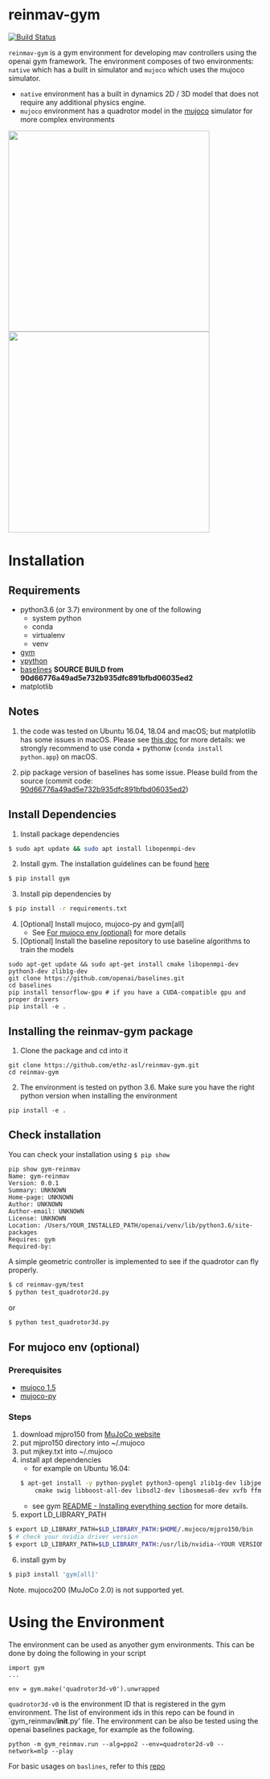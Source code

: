# reinmav-gym
[![Build Status](https://travis-ci.org/ethz-asl/reinmav-gym.png?branch=master)](https://travis-ci.org/ethz-asl/reinmav-gym)

`reinmav-gym` is a gym environment for developing mav controllers using the openai gym framework. The environment composes of two environments: `native` which has a built in simulator and `mujoco` which uses the mujoco simulator.
- `native` environment has a built in dynamics 2D / 3D model that does not require any additional physics engine.
- `mujoco` environment has a quadrotor model in the [mujoco](http://www.mujoco.org/) simulator for more complex environments

<img src="gym_reinmav/resources/native_slungload.gif" width="400" /> <img src="gym_reinmav/resources/reinmav-gym-mujoco.gif" width="400" />

# Installation
## Requirements

- python3.6 (or 3.7) environment by one of the following 
    - system python 
    - conda 
    - virtualenv  
    - venv 
- [gym](https://github.com/openai/gym.git) 
- [vpython](https://vpython.org/)
- [baselines](https://github.com/openai/baselines.git) **SOURCE BUILD from 90d66776a49ad5e732b935dfc891bfbd06035ed2**
- matplotlib

## Notes

1. the code was tested on Ubuntu 16.04, 18.04 and macOS; but matplotlib has some issues in macOS. Please see [this doc](https://matplotlib.org/faq/osx_framework.html) for more details: we strongly recommend to use conda + pythonw (```conda install python.app```) on macOS.

2. pip package version of baselines has some issue. Please build from the source (commit code: [90d66776a49ad5e732b935dfc891bfbd06035ed2](https://github.com/openai/baselines/tree/90d66776a49ad5e732b935dfc891bfbd06035ed2))

## Install Dependencies

1. Install package dependencies
```sh
$ sudo apt update && sudo apt install libopenmpi-dev
```
2. Install gym. The installation guidelines can be found [here](https://gym.openai.com/docs/)
```sh
$ pip install gym
```
3. Install pip dependencies by 
```sh 
$ pip install -r requirements.txt
```
4. [Optional] Install mujoco, mujoco-py and gym[all]
    - See [For mujoco env (optional)](#for-mujoco-env-(optional)) for more details
5. [Optional] Install the baseline repository to use baseline algorithms to train the models
```
sudo apt-get update && sudo apt-get install cmake libopenmpi-dev python3-dev zlib1g-dev
git clone https://github.com/openai/baselines.git
cd baselines
pip install tensorflow-gpu # if you have a CUDA-compatible gpu and proper drivers
pip install -e .
```

## Installing the reinmav-gym package
1. Clone the package and cd into it
```
git clone https://github.com/ethz-asl/reinmav-gym.git
cd reinmav-gym
```
2. The environment is tested on python 3.6. Make sure you have the right python version when installing the environment
```
pip install -e .
```

## Check installation
You can check your installation using ```$ pip show```
```
pip show gym-reinmav
Name: gym-reinmav
Version: 0.0.1
Summary: UNKNOWN
Home-page: UNKNOWN
Author: UNKNOWN
Author-email: UNKNOWN
License: UNKNOWN
Location: /Users/YOUR_INSTALLED_PATH/openai/venv/lib/python3.6/site-packages
Requires: gym
Required-by: 
```
A simple geometric controller is implemented to see if the quadrotor can fly properly.
```sh
$ cd reinmav-gym/test
$ python test_quadrotor2d.py
```
or 
```sh
$ python test_quadrotor3d.py
```

## For mujoco env (optional)

### Prerequisites

- [mujoco 1.5](http://www.mujoco.org/)
- [mujoco-py](https://github.com/openai/mujoco-py)

### Steps

1. download mjpro150 from [MuJoCo website](https://www.roboti.us/index.html)
2. put mjpro150 directory into ~/.mujoco
3. put mjkey.txt into ~/.mujoco
4. install apt dependencies
    - for example on Ubuntu 16.04:
    ```sh
    $ apt-get install -y python-pyglet python3-opengl zlib1g-dev libjpeg-dev patchelf \
        cmake swig libboost-all-dev libsdl2-dev libosmesa6-dev xvfb ffmpeg
    ```
    - see gym [README - Installing everything section](https://github.com/openai/gym#installing-everything) for more details.
5. export LD_LIBRARY_PATH
```sh
$ export LD_LIBRARY_PATH=$LD_LIBRARY_PATH:$HOME/.mujoco/mjpro150/bin
$ # check your nvidia driver version 
$ export LD_LIBRARY_PATH=$LD_LIBRARY_PATH:/usr/lib/nvidia-<YOUR VERSION> 
```
6. install gym by 
```sh
$ pip3 install 'gym[all]'
```

Note. mujoco200 (MuJoCo 2.0) is not supported yet.


# Using the Environment
The environment can be used as anyother gym environments. This can be done by doing the following in your script
```
import gym
...

env = gym.make('quadrotor3d-v0').unwrapped
```
`quadrotor3d-v0` is the environment ID that is registered in the gym environment. The list of environment ids in this repo can be found in `gym_reinmav/__init__.py' file.
The environment can be also be tested using the openai baselines package, for example as the following.
```
python -m gym_reinmav.run --alg=ppo2 --env=quadrotor2d-v0 --network=mlp --play
```
For basic usages on `baslines`, refer to this [repo](https://github.com/openai/baselines)
